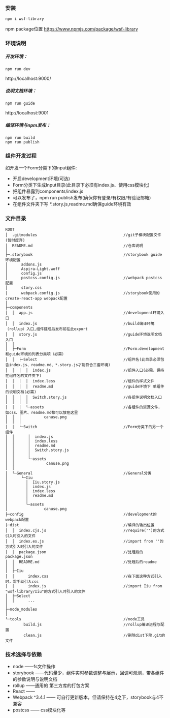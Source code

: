 ### 安装
```
npm i wsf-library
```
npm package位置
https://www.npmjs.com/package/wsf-library


### 环境说明 

##### 开发环境：
```
npm run dev
```
http://localhost:9000/

##### 说明文档环境：
```
npm run guide
```
http://localhost:9001

##### 编译环境与npm发布：
```
npm run build
npm run publish
```
### 组件开发过程
如开发一个Form分类下的Input组件:
- 开启development环境(可选)
- Form分类下生成Input目录(此目录下必须有index.js、使用css模块化)
- 把组件暴露到components/index.js
- 可以发布了，npm run publish发布(确保你有登录/有权限/有验证邮箱)
- 在组件文件夹下写 *.story.js,readme.md确保guide环境有效


### 文件目录
```
ROOT
│  .gitmodules 										//git子模块配置文件(暂时废弃)
│  README.md 										//仓库说明
│  
├─.storybook										//storybook guide环境配置
│      addons.js
│      Aspira-Light.woff
│      config.js
│      postcss.config.js 							//webpack postcss配置
│      story.css
│      webpack.config.js 							//storybook使用的create-react-app webpack配置
│      
├─components
│  │  app.js 										//development环境入口
│  │  index.js 										//build编译环境（rollup）入口,组件建成后发布前在此export
│  │  story.js 										//guide环境说明文档入口
│  │  
│  ├─Form 											//Form:development和guide环境的列表分类项（必需）
│  │  ├─Select 										//组件名(此目录必须包含index.js、readme.md、*.story.js才能符合三套环境)
│  │  │  │  index.js 								//组件入口(必需，保持在组件名的文件夹下)
│  │  │  │  index.less 								//组件的样式文件
│  │  │  │  readme.md 								//guide环境下 单组件的说明文档(必需)
│  │  │  │  Switch.story.js  						//各组件说明文档入口
│  │  │  │  
│  │  │  └─assets									//各组件的资源文件，如css、图片、readme.md都可以放在这里
│  │  │          canuse.png
│  │  │          
│  │  └─Switch										//Form分类下的另一个组件
│  │      │  index.js
│  │      │  index.less
│  │      │  readme.md
│  │      │  Switch.story.js
│  │      │  
│  │      └─assets
│  │              canuse.png
│  │              
│  └─General										//General分类
│      └─Iiu
│        │  Iiu.story.js
│        │  index.js
│        │  index.less
│        │  readme.md
│        │  
│        └─assets
│                canuse.png
├─config											//development的webpack配置
├─dist												//编译的输出位置
│  │  index.cjs.js  								//require('')的方式引入时引入的文件
│  │  index.es.js 									//import from ''的方式引入时引入的文件
│  │  package.json									//处理后的package.json
│  │  README.md 									//处理后的readme
│  │  
│  ├─Iiu											
│  │      index.css									//在下面这种方式引入时，需手动引入css
│  │      index.js 									//import Iiu from "wsf-library/Iiu"的方式引入时引入的文件
│  ├─Select
│  │      ...
│          
├─node_modules
│    
└─tools												//node工具
        build.js 									//rollup编译进程与配置
        clean.js 									//删除dist下除.git的文件

```


### 技术选择与依赖
- node                 ——fs文件操作
- storybook             ——代码量少，组件实时参数调整与展示，回调可观测，带各组件的参数说明与说明文档
- rollup                ——通用的 第三方库的打包方案 
- React                 ——
- Webpack ^3.4.1        —— 可自行更新版本，但请保持在4之下，storybook与4不兼容
- postcss               —— css模块化等 
